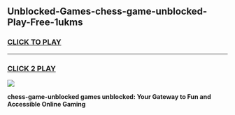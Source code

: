 
## Unblocked-Games-chess-game-unblocked-Play-Free-1ukms
<h3>
<a href="https://premium76.site?title=chess-game-unblocked&ref=19M">CLICK TO PLAY</a></h3>
<hr>

<h3>
<a href="https://premium76.site?title=chess-game-unblocked&ref=19M">CLICK 2 PLAY</a>
  
</h3>

<a href="https://premium76.site?title=chess-game-unblocked&ref=19M"><img src="https://clearcache.store/games.png"></a>


**chess-game-unblocked games unblocked: Your Gateway to Fun and Accessible Online Gaming**
